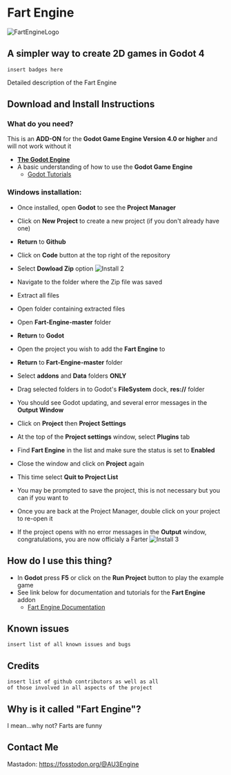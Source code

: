 # **Fart Engine**
![FartEngineLogo](https://user-images.githubusercontent.com/63011553/225142077-a635eb3e-9959-4e27-9872-04dc2e395169.jpeg)
## A simpler way to create 2D games in Godot 4
    insert badges here

  Detailed description of the Fart Engine

## Download and Install Instructions
### What do you need?

This is an **ADD-ON** for the **Godot Game Engine Version 4.0 or higher** and will not work without it

* **[The Godot Engine](https://godotengine.org)** 
* A basic understanding of how to use the **Godot Game Engine**
  * [Godot Tutorials](https://docs.godotengine.org/en/stable/community/tutorials.html)

###    Windows installation:
* Once installed, open **Godot** to see the **Project Manager**
* Click on **New Project** to create a new project (if you don't already have one)
* **Return** to **Github**
* Click on **Code** button at the top right of the repository
* Select **Dowload Zip** option
![Install 2](https://user-images.githubusercontent.com/63011553/226672341-bca3c5ca-f341-4899-857b-ab072931d143.png)

* Navigate to the folder where the Zip file was saved
* Extract all files 
* Open folder containing extracted files
* Open **Fart-Engine-master** folder
* **Return** to **Godot**
* Open the project you wish to add the **Fart Engine** to
* **Return** to **Fart-Engine-master** folder
* Select **addons** and **Data** folders **ONLY**
* Drag selected folders in to Godot's **FileSystem** dock, **res://** folder
* You should see Godot updating, and several error messages in the **Output Window**
* Click on **Project** then **Project Settings**
* At the top of the **Project settings** window, select **Plugins** tab
* Find **Fart Engine** in the list and make sure the status is set to **Enabled**
* Close the window and click on **Project** again
* This time select **Quit to Project List**
* You may be prompted to save the project, this is not necessary but you can if you want to
* Once you are back at the Project Manager, double click on your project to re-open it
* If the project opens with no error messages in the **Output** window, congratulations, you are now officialy a Farter
![Install 3](https://user-images.githubusercontent.com/63011553/226676623-f4e079ae-5145-4627-89c4-9815a2139bac.png)



## How do I use this thing?
* In **Godot** press **F5** or click on the **Run Project** button to play the example game
* See link below for documentation and tutorials for the **Fart Engine** addon
    * [Fart Engine Documentation](https://github.com/AwesomeUnicorn3/Fart-Engine/blob/master/Documention.md)


## Known issues
    insert list of all known issues and bugs


## Credits
    insert list of github contributors as well as all 
    of those involved in all aspects of the project


## Why is it called "Fart Engine"?
  I mean...why not? Farts are funny



## Contact Me
Mastadon: https://fosstodon.org/@AU3Engine
